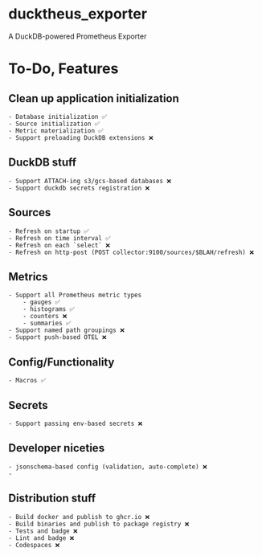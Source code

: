 # ducktheus_exporter
A DuckDB-powered Prometheus Exporter


# To-Do, Features
## Clean up application initialization
    - Database initialization ✅
    - Source initialization ✅
    - Metric materialization ✅
    - Support preloading DuckDB extensions ❌

## DuckDB stuff
    - Support ATTACH-ing s3/gcs-based databases ❌
    - Support duckdb secrets registration ❌

## Sources
    - Refresh on startup ✅
    - Refresh on time interval ✅
    - Refresh on each `select` ❌
    - Refresh on http-post (POST collector:9100/sources/$BLAH/refresh) ❌

## Metrics
    - Support all Prometheus metric types
        - gauges ✅
        - histograms ✅
        - counters ❌
        - summaries ✅
    - Support named path groupings ❌
    - Support push-based OTEL ❌

## Config/Functionality
    - Macros ✅

## Secrets
    - Support passing env-based secrets ❌

## Developer niceties
    - jsonschema-based config (validation, auto-complete) ❌
    - 


## Distribution stuff
    - Build docker and publish to ghcr.io ❌
    - Build binaries and publish to package registry ❌
    - Tests and badge ❌
    - Lint and badge ❌
    - Codespaces ❌
